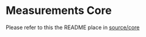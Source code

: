 # Measurements Core

Please refer to this the README place in [source/core](../../source/core/README.md)